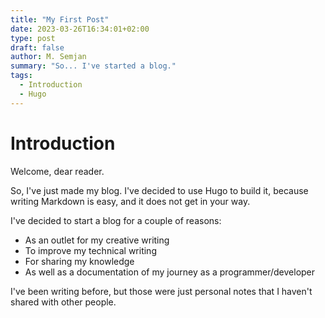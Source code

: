 ```yaml
---
title: "My First Post"
date: 2023-03-26T16:34:01+02:00
type: post
draft: false
author: M. Semjan
summary: "So... I've started a blog."
tags:
  - Introduction
  - Hugo
---
```

# Introduction

Welcome, dear reader.

So, I've just made my blog. I've decided to use Hugo to build it, because writing Markdown is easy, and it does not get in your way.

I've decided to start a blog for a couple of reasons:
- As an outlet for my creative writing
- To improve my technical writing
- For sharing my knowledge
- As well as a documentation of my journey as a programmer/developer

I've been writing before, but those were just personal notes that I haven't shared with other people.
